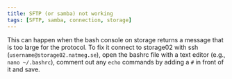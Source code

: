 ```yaml
---
title: SFTP (or samba) not working
tags: [SFTP, samba, connection, storage]
---
```


This can happen when the bash console on storage returns a message that is too large for the protocol. To fix it connect to storage02 with ssh (`username@storage02.natmeg.se`), open the bashrc file with a text editor (e.g., `nano ~/.bashrc`), comment out any `echo` commands by adding a `#` in front of it and save. 